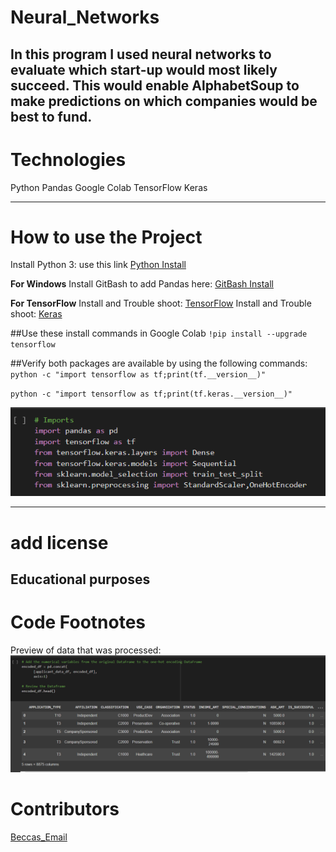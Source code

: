 # Neural_Networks
In this program I used neural networks to evaluate which start-up would most likely succeed. This would enable AlphabetSoup to make predictions on which companies would be best to fund.
---
# Technologies
Python
Pandas
Google Colab
TensorFlow
Keras

---

# How to use the Project
Install Python 3: use this link  [Python Install](https://www.python.org/)

**For Windows**
Install GitBash to add Pandas here: [GitBash Install](https://gitforwindows.org/)

**For TensorFlow**
Install and Trouble shoot: [TensorFlow](https://www.tensorflow.org/install/pip)
Install and Trouble shoot: [Keras](https://keras.io/about/)


##Use these install commands in Google Colab
`!pip install --upgrade tensorflow`

##Verify both packages are available by using the following commands:
`python -c "import tensorflow as tf;print(tf.__version__)"`

`python -c "import tensorflow as tf;print(tf.keras.__version__)"`


![libraries_to_use](https://github.com/beccabeastly/Neural_Networks/blob/main/Libraries_challenge_13.png)

---
# add license
Educational purposes
---

# Code Footnotes
Preview of data that was processed:
![Data_Frame](https://github.com/beccabeastly/Neural_Networks/blob/main/data_preview.png)


# Contributors
[Beccas_Email](beccabeastly@gmail.com)
